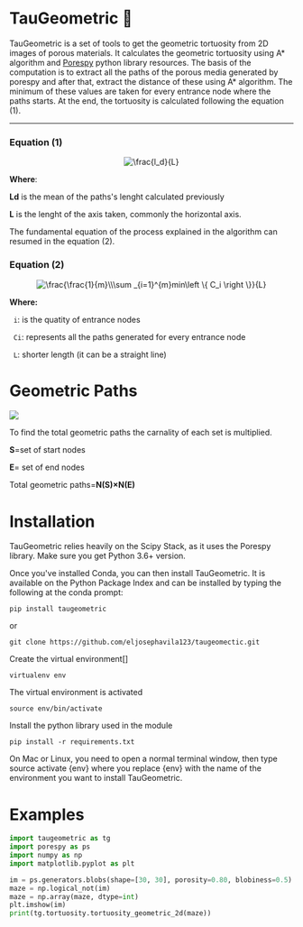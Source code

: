 # TauGeometric  🐍

TauGeometric is a set of tools to get the geometric tortuosity from 2D images of porous materials. It calculates the geometric tortuosity using A* algorithm and [Porespy](http://porespy.org/) python library resources. The basis of the computation is to extract all the paths of the porous media generated by porespy and after that, extract the distance of these using A* algorithm. The minimum of these values are taken for every entrance node where the paths starts. At the end, the tortuosity is calculated following the equation (1).


-----
### Equation (1)


<div style="text-align:center"><img src="https://latex.codecogs.com/gif.latex?\dpi{150}&space;\frac{l_d}{L}" title="\frac{l_d}{L}" /></div>


**Where**:

**Ld** is the mean of the paths's lenght calculated previously 

**L** is the lenght of the axis taken, commonly the horizontal axis.





The fundamental equation of the process explained in the algorithm can resumed in the equation (2).


### Equation (2)

<div style="text-align:center"> <img src="https://latex.codecogs.com/gif.latex?\dpi{150}&space;\frac{\frac{1}{m}\\\sum&space;_{i=1}^{m}min\left&space;\{&space;C_i&space;\right&space;\}}{L}" title="\frac{\frac{1}{m}\\\sum _{i=1}^{m}min\left \{ C_i \right \}}{L}" /></div>


**Where:**

` i`: is the quatity of entrance nodes

` Ci`: represents all the paths generated for every entrance node

` L`: shorter length (it can be a straight line)

# Geometric Paths

<img src="images/paths.png"/>

To find the total geometric paths the carnality of each set is multiplied.

**S**=set of start nodes

**E**= set of end nodes 

Total geometric paths=**N(S)×N(E)**


# Installation 

TauGeometric relies heavily on the Scipy Stack, as it uses the Porespy library. Make sure you get Python 3.6+ version.

Once you've installed Conda, you can then install TauGeometric. It is available on the Python Package Index 
and can be installed by typing the following at the conda prompt:

    pip install taugeometric
or 

    git clone https://github.com/eljosephavila123/taugeomectic.git 

Create the virtual environment[]

    virtualenv env

The virtual environment is activated

    source env/bin/activate

Install the python library used in the module

    pip install -r requirements.txt
    

On Mac or Linux, you need to open a normal terminal window,
then type source activate {env} where you replace {env} with the name 
of the environment you want to install TauGeometric.

# Examples

``` python
import taugeometric as tg
import porespy as ps
import numpy as np
import matplotlib.pyplot as plt

im = ps.generators.blobs(shape=[30, 30], porosity=0.80, blobiness=0.5)
maze = np.logical_not(im)
maze = np.array(maze, dtype=int)
plt.imshow(im)
print(tg.tortuosity.tortuosity_geometric_2d(maze))
```


